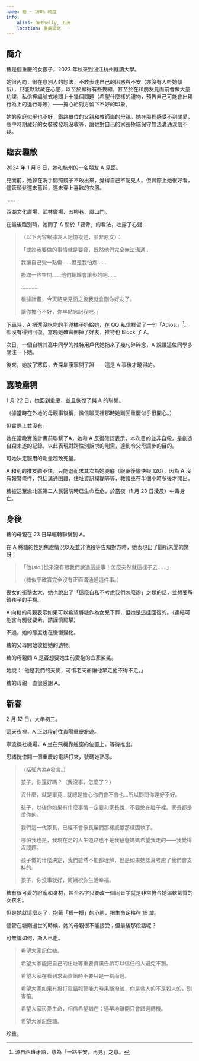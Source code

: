 ```yaml
---
name: 糖 ~ 100% 純度
info:
    alias: Dethelly, 五洲
    location: 重慶渝北
---
```


## 簡介

糖是個重慶的女孩子，2023 年秋來到浙江杭州就讀大學。

她很內向，很在意別人的想法，不敢表達自己的困惑與不安（亦沒有人听她傾訴），只能默默藏在心底，以至於顯得有些畏縮。甚至於在和朋友見面前會做大量功課，私信裡編號式地問上十幾個問題（希望什麼樣的禮物，預告自己可能會出現行為上的退行等等）——擔心給對方留下不好的印象。

她的家庭似乎也不好，鐵路單位的父親和教師崗的母親。她在那裡感受不到關愛，高中時期藏好的女裝被發現沒收等，讓她對自己的家長極端保守無法溝通深信不疑。

## 臨安霾散

2024 年 1 月 6 日，她和杭州的一名朋友 A 見面。

見面前，她躲在洗手間照鏡子不敢出來，覺得自己不配見人。但實際上她很好看，儘管頭髮還未蓄起，還未穿上喜歡的衣服。

……

西湖文化廣場、武林廣場、五柳巷、鳳山門。

在最後臨別時，她問了 A 關於「要脅」的看法，吐露了心聲：

>（以下內容根據友人記憶複述，並非原文）：
>
> 「或許我要做的事情就是要脅，既然他們完全無法溝通…
> 
> 我讓自己受一點傷……但是我怕疼……
>
> 換取一些空間……他們總歸會讓步的吧……
>
> …………
>
> 根據計畫，今天結束見面之後我就會刪你好友了。
>
> 讓你擔心不好，你早點忘記我吧。」

下車時，A 把還沒吃完的半兜橘子扔給她，在 QQ 私信裡留了一句「Adios.」[^1]。卻沒有得到回復。當晚她確實刪掉了好友，推特也 Block 了 A。

次日，一個自稱其高中同學的推特用戶代她捎來了幾句碎碎念，A 說讓這位同學多關注一下她。

後來，她放了寒假，去深圳康寧開了證——這是 A 事後才曉得的。

## 嘉陵霧稠

1 月 22 日，她回到重慶，並且恢復了與 A 的聯繫。

（據當時在外地的母親事後稱，微信聊天裡那時她剛回重慶似乎很開心。）

但實際上並沒有。

她在當晚實施計畫前聯繫了A，她和 A 反復確認表示，本次目的並非自殺，是創造自殺未遂的記錄，以此表現對跨性別訴求的剛需，達到令父母讓步的目的。

可她決定服用的劑量超致死量。

A 和別的推友勸不住，只能退而求其次為她兜底（服藥後儘快報 120），因為 A 沒有報警條件，包括溝通困難，住址資訊模糊等等，救護車在半個小時多後才開出。

糖被送至渝北區第二人民醫院時已生命垂危，於當夜（1 月 23 日淩晨）中毒身亡。

## 身後

糖的母親在 23 日早輾轉聯繫到 A。

在 A 將糖的性別焦慮情況以及並非他殺等告知對方時，她表現出了聞所未聞的驚訝：

> 「他(sic.)從來沒有跟我們說過這些事！怎麼突然就這樣子去……」
>
> （糖似乎確實完全沒有正面溝通過這件事。）

喪女的衝擊太大，她也說出了「這麼自私不考慮我們怎麼辦」之類的話，並想要解鎖孩子的手機。

A 向糖的母親表示如果可以希望將糖作為女兒下葬，但她是[這樣](https://twitter.com/KiraRettosei/status/1749728762261012752?s=19)回復的。（連結可能含有觸發要素，請謹慎點擊）

不過，她的態度也在慢慢變化。

糖的父母開始收拾她的遺物。

糖的母親問 A 是否想要她生前愛抱的宜家鯊鯊。

她說：「他是我們的天使，可惜老天爺讓他早走他不得不走。」

糖的母親一直很感謝 A。

## 新春

2 月 12 日，大年初三。

這天夜裡，A 正啟程前往貴陽重慶旅遊。

寧波櫟社機場，A 坐在飛機靠舷窗的位置上，等待推出。

思緒恍惚間一個重慶的電話打來，號碼她熟悉。

>（括弧內為A發言。）
>
> 孩子，你還好嗎？（我沒事，怎麼了？）
>
> 沒什麼，就是畢竟...就總是擔心你們會不會也...所以問問你還好不好。
> 
> 孩子，以後你如果有什麼事情一定要和家長說，不要憋在肚子裡。家長都是愛你的。
> 
> 我們這一代家長，已經不會像長輩們那樣威嚴那樣固執了。
> 
> 哪怕我也是，我現在走的人生道路也不是我爸爸媽媽希望我走的——我覺得沒問題。
> 
> 孩子做的什麼決定，我們雖然不能都理解，但是如果她認真考慮了我們會支持的。
> 
> 孩子，你沒事就好，阿姨祝你生活幸福。

糖有很可愛的臉龐和身材，甚至名字只要改一個同音字就是非常符合她溫軟氣質的女孩名。

但是她就這麼走了，抱著「搏一搏」的心態，把生命定格在 19 歲。

儘管在糖剛逝世的時候，她的母親很不能接受；但最後那段話呢？

可無論如何，斯人已逝。

> 希望大家記住糖。
> 
> 希望大家能把自己的住址等重要資訊告訴可以信任的人避免不測。
> 
> 希望大家在看到求助資訊時不要只是一劃而過。
> 
> 希望大家如果有撥打電話報警能力時果斷撥號，你是救人的不是殺人的，別害怕。
> 
> 希望大家珍愛生命，相信希望猶在；過早地離開只會錯過轉機。
> 
> 希望大家記住糖。

珍重。

[^1]: 源自西班牙語，意為「一路平安，再見」之意。

<!-- 條目貢獻：[KiraRettosei](http://github.com/KiraRettosei) -->
<!-- 本條目貢獻于前端匿名 -->